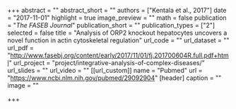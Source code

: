 +++
abstract = ""
abstract_short = ""
authors = ["Kentala et al., 2017"]
date = "2017-11-01"
highlight = true
image_preview = ""
math = false
publication = "*The FASEB Journal*"
publication_short = ""
publication_types = ["2"]
selected = false
title = "Analysis of ORP2 knockout hepatocytes uncovers a novel function in actin cytoskeletal regulation"
url_code = ""
url_dataset = ""
url_pdf = "http://www.fasebj.org/content/early/2017/11/01/fj.201700604R.full.pdf+html"
url_project = "project/integrative-analysis-of-complex-diseases/"
url_slides = ""
url_video = ""
[[url_custom]]
    name = "Pubmed"
    url = "https://www.ncbi.nlm.nih.gov/pubmed/29092904"
[header]
  caption = ""
  image = ""

+++

